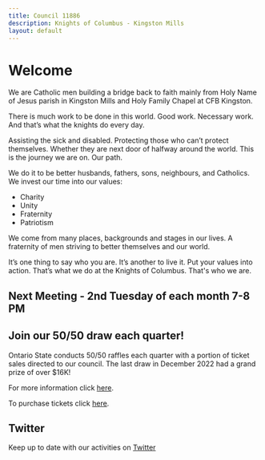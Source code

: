 ```yaml
---
title: Council 11886
description: Knights of Columbus - Kingston Mills
layout: default
---
```


# Welcome

We are Catholic men building a bridge back to faith mainly from Holy Name of Jesus parish in Kingston Mills and Holy Family Chapel at CFB Kingston.

There is much work to be done in this world. Good work. Necessary work. And that’s what the knights do every day.

Assisting the sick and disabled. Protecting those who can’t protect themselves. Whether they are next door of halfway around the world. This is the journey we are on. Our path.

We do it to be better husbands, fathers, sons, neighbours, and Catholics. We invest our time into our values:

- Charity
- Unity
- Fraternity
- Patriotism

We come from many places, backgrounds and stages in our lives. A fraternity of men striving to better themselves and our world.

It’s one thing to say who you are. It’s another to live it. Put your values into action. That’s what we do at the Knights of Columbus. That's who we are.

## Next Meeting - 2nd Tuesday of each month 7-8 PM

## Join our 50/50 draw each quarter!

Ontario State conducts 50/50 raffles each quarter with a portion of ticket sales directed to our council. The last draw in December 2022 had a grand prize of over $16K!

For more information click [here](https://github.com/11886knights/11886knights.github.io/raw/master/docs/Council_Raffle_30_Apr_23_draw.pdf).

To purchase tickets click [here](https://ontariokofcraffle.5050central.com/?olc=11886).

## Twitter

Keep up to date with our activities on [Twitter](https://twitter.com/11886knights?lang=en)

